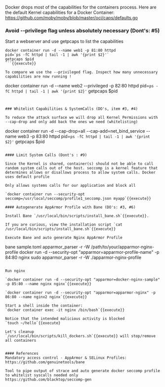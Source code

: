 
Docker drops most of the capabilities for the containers process.
Here are the default Kernel capabilities for  a Docker Container: https://github.com/moby/moby/blob/master/oci/caps/defaults.go

### Avoid --privilege flag unless absolutely necessary (Dont's: #5)

Start a webserver and use getpcaps to list the capabilities

```
docker container run -d --name web1 -p 81:80 httpd
pid=`ps -fC httpd | tail -1 | awk '{print $2}'`
getpcaps $pid
```{{execute}}

To compare we use the --privileged flag. Inspect how many unnecessary capabilities are now running !
```
docker container run -d --name web2 --privileged -p 82:80 httpd
pid=`ps -fC httpd | tail -1 | awk '{print $2}'`
getpcaps $pid
```{{execute}}


### Whitelist Capabilities & SystemCalls (DO's, item #3, #4)

To reduce the attack surface we will drop all Kernel Permissions with --cap-drop and only add back the ones we need (whitelisting)
```
docker container run -d --cap-drop=all --cap-add=net_bind_service --name web3 -p 83:80 httpd
pid=`ps -fC httpd | tail -1 | awk '{print $2}'`
getpcaps $pid
```{{execute}}

#### Limit System Calls (Dont's : #9)

Since the Kernel is shared, container(s) should not be able to call random system calls out of the host. seccomp is a kernel feature that determines allows or disallows process to allow system calls. Docker uses default profile

Only allows systems calls for our application and block all

`docker container run --security-opt  seccomp=/usr/local/seccomp/profile1_seccomp.json myapp`{{execute}}

#### Autogenerate AppArmor Profile with Bane (DO's: #3, #6)

Install Bane `/usr/local/bin/scripts/install_bane.sh`{{execute}}.

If you are curious, view the installation script `cat /usr/local/bin/scripts/install_bane.sh`{{execute}}

Execute Bane and auto generate Nginx AppArmor Profile

```
bane sample.toml
apparmor_parser -r -W /path/to/your/apparmor-nginx-profile
docker run -d --security-opt  "apparmor=apparmor-profile-name" -p 84:80 nginx
sudo apparmor_parser -r -W ./apparmor-nginx-profile
```{{execute}}

Run nginx

`docker container run -d --security-opt "apparmor=docker-nginx-sample" -p 85:80 --name nginx nginx`{{execute}}

`docker container run -d --security-opt "apparmor=apparmor-nginx" -p 86:80 --name nginx2 nginx`{{execute}}

Start a shell inside the container:
`docker container exec -it nginx /bin/bash`{{execute}}

Notice that the intended malicious activity is blocked
`touch ~/hello`{{execute}

Let's cleanup
`/usr/local/bin/scripts/kill_dockers.sh`{{execute}} will stop/remove all containers


#### References
Mandatory access control - AppArmor & SELinux Profiles: https://github.com/genuinetools/bane

Tool to pipe output of strace and auto generate docker seccomp profile to whitelist syscalls needed only
https://github.com/blacktop/seccomp-gen
